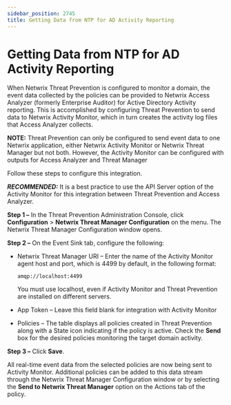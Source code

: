 ```yaml
---
sidebar_position: 2745
title: Getting Data from NTP for AD Activity Reporting
---
```


# Getting Data from NTP for AD Activity Reporting

When Netwrix Threat Prevention is configured to monitor a domain, the event data collected by the policies can be provided to Netwrix Access Analyzer (formerly Enterprise Auditor) for Active Directory Activity reporting. This is accomplished by configuring Threat Prevention to send data to Netwrix Activity Monitor, which in turn creates the activity log files that Access Analyzer collects.

**NOTE:** Threat Prevention can only be configured to send event data to one Netwrix application, either Netwrix Activity Monitor or Netwrix Threat Manager but not both. However, the Activity Monitor can be configured with outputs for Access Analyzer and Threat Manager

Follow these steps to configure this integration.

***RECOMMENDED:*** It is a best practice to use the API Server option of the Activity Monitor for this integration between Threat Prevention and Access Analyzer.

**Step 1 –** In the Threat Prevention Administration Console, click **Configuration** > **Netwrix Threat Manager Configuration** on the menu. The Netwrix Threat Manager Configuration window opens.

**Step 2 –** On the Event Sink tab, configure the following:

* Netwrix Threat Manager URI – Enter the name of the Activity Monitor agent host and port, which is 4499 by default, in the following format:

  `amqp://localhost:4499`

  You must use localhost, even if Activity Monitor and Threat Prevention are installed on different servers.
* App Token – Leave this field blank for integration with Activity Monitor
* Policies – The table displays all policies created in Threat Prevention along with a State icon indicating if the policy is active. Check the **Send** box for the desired policies monitoring the target domain activity.

**Step 3 –** Click **Save**.

All real-time event data from the selected policies are now being sent to Activity Monitor. Additional policies can be added to this data stream through the Netwrix Threat Manager Configuration window or by selecting the **Send to Netwrix Threat Manager** option on the Actions tab of the policy.